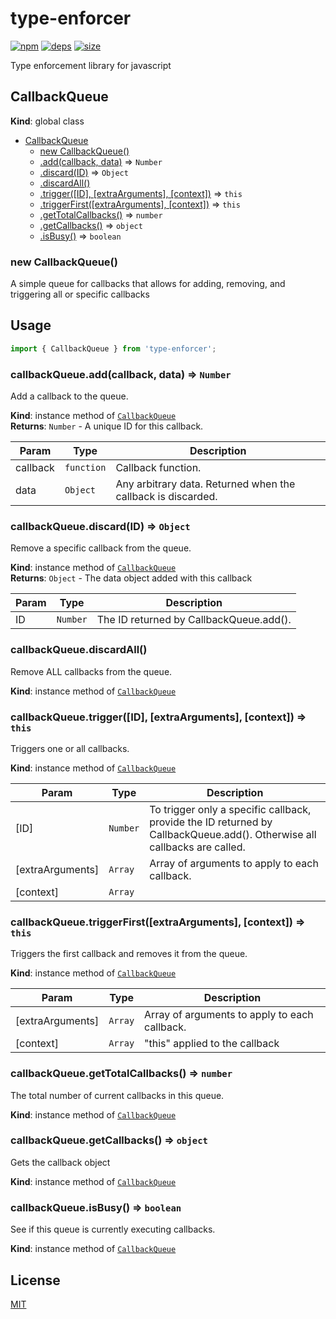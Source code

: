 # type-enforcer
[![npm][npm]][npm-url]
[![deps][deps]][deps-url]
[![size][size]][size-url]

Type enforcement library for javascript

<a name="CallbackQueue"></a>

## CallbackQueue
**Kind**: global class  

* [CallbackQueue](#CallbackQueue)
    * [new CallbackQueue()](#new_CallbackQueue_new)
    * [.add(callback, data)](#CallbackQueue+add) ⇒ <code>Number</code>
    * [.discard(ID)](#CallbackQueue+discard) ⇒ <code>Object</code>
    * [.discardAll()](#CallbackQueue+discardAll)
    * [.trigger([ID], [extraArguments], [context])](#CallbackQueue+trigger) ⇒ <code>this</code>
    * [.triggerFirst([extraArguments], [context])](#CallbackQueue+triggerFirst) ⇒ <code>this</code>
    * [.getTotalCallbacks()](#CallbackQueue+getTotalCallbacks) ⇒ <code>number</code>
    * [.getCallbacks()](#CallbackQueue+getCallbacks) ⇒ <code>object</code>
    * [.isBusy()](#CallbackQueue+isBusy) ⇒ <code>boolean</code>

<a name="new_CallbackQueue_new"></a>

### new CallbackQueue()
A simple queue for callbacks that allows for adding, removing, and triggering all or specific callbacks## Usage``` javascriptimport { CallbackQueue } from 'type-enforcer';```

<a name="CallbackQueue+add"></a>

### callbackQueue.add(callback, data) ⇒ <code>Number</code>
Add a callback to the queue.

**Kind**: instance method of [<code>CallbackQueue</code>](#CallbackQueue)  
**Returns**: <code>Number</code> - A unique ID for this callback.  

| Param | Type | Description |
| --- | --- | --- |
| callback | <code>function</code> | Callback function. |
| data | <code>Object</code> | Any arbitrary data. Returned when the callback is discarded. |

<a name="CallbackQueue+discard"></a>

### callbackQueue.discard(ID) ⇒ <code>Object</code>
Remove a specific callback from the queue.

**Kind**: instance method of [<code>CallbackQueue</code>](#CallbackQueue)  
**Returns**: <code>Object</code> - The data object added with this callback  

| Param | Type | Description |
| --- | --- | --- |
| ID | <code>Number</code> | The ID returned by CallbackQueue.add(). |

<a name="CallbackQueue+discardAll"></a>

### callbackQueue.discardAll()
Remove ALL callbacks from the queue.

**Kind**: instance method of [<code>CallbackQueue</code>](#CallbackQueue)  
<a name="CallbackQueue+trigger"></a>

### callbackQueue.trigger([ID], [extraArguments], [context]) ⇒ <code>this</code>
Triggers one or all callbacks.

**Kind**: instance method of [<code>CallbackQueue</code>](#CallbackQueue)  

| Param | Type | Description |
| --- | --- | --- |
| [ID] | <code>Number</code> | To trigger only a specific callback, provide the ID returned by CallbackQueue.add().    Otherwise all callbacks are called. |
| [extraArguments] | <code>Array</code> | Array of arguments to apply to each callback. |
| [context] | <code>Array</code> |  |

<a name="CallbackQueue+triggerFirst"></a>

### callbackQueue.triggerFirst([extraArguments], [context]) ⇒ <code>this</code>
Triggers the first callback and removes it from the queue.

**Kind**: instance method of [<code>CallbackQueue</code>](#CallbackQueue)  

| Param | Type | Description |
| --- | --- | --- |
| [extraArguments] | <code>Array</code> | Array of arguments to apply to each callback. |
| [context] | <code>Array</code> | "this" applied to the callback |

<a name="CallbackQueue+getTotalCallbacks"></a>

### callbackQueue.getTotalCallbacks() ⇒ <code>number</code>
The total number of current callbacks in this queue.

**Kind**: instance method of [<code>CallbackQueue</code>](#CallbackQueue)  
<a name="CallbackQueue+getCallbacks"></a>

### callbackQueue.getCallbacks() ⇒ <code>object</code>
Gets the callback object

**Kind**: instance method of [<code>CallbackQueue</code>](#CallbackQueue)  
<a name="CallbackQueue+isBusy"></a>

### callbackQueue.isBusy() ⇒ <code>boolean</code>
See if this queue is currently executing callbacks.

**Kind**: instance method of [<code>CallbackQueue</code>](#CallbackQueue)  

## License

[MIT](./LICENSE)

[npm]: https://img.shields.io/npm/v/type-enforcer.svg
[npm-url]: https://npmjs.com/package/type-enforcer
[deps]: https://david-dm.org/darrenpaulwright/type-enforcer.svg
[deps-url]: https://david-dm.org/darrenpaulwright/type-enforcer
[size]: https://packagephobia.now.sh/badge?p=type-enforcer
[size-url]: https://packagephobia.now.sh/result?p=type-enforcer

